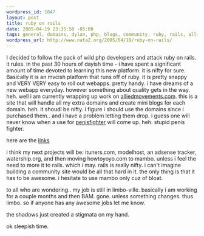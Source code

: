 ```yaml
--- 
wordpress_id: 1047
layout: post
title: ruby on rails
date: 2005-04-19 23:35:58 -05:00
tags: general, domains, dylan, php, blogs, community, ruby, rails, alliedmovements, stigmata
wordpress_url: http://www.nata2.org/2005/04/19/ruby-on-rails/
---
```

I decided to follow the pack of wild php developers and attack ruby on rails. it rules. in the past 30 hours of dayish time - i have spent a significant amount of time devoted to learning this new platform. it is nifty for sure. Basically it is an mvcish platform that runs off of ruby. it is pretty snappy and VERY VERY easy to roll out webapps. pretty handy. i have dreams of a new webapp everyday. however something about quality gets in the way. heh. well i am currently wrapping up work on <a href="http://www.alliedmovements.com">alliedmovements.com</a>. this is a site that will handle all my extra domains and create mini blogs for each domain. heh. it shoudl be nifty. i figure i should use the domains since i purchased them.. and i have a problem letting them drop. i guess one will never know when a use for <a href="http://penisfighter.com">penisfighter</a> will come up. heh. stupid penis fighter. 

here are the <a href="http://del.icio.us/nata2/ruby">links</a>

i think my next projects will be: ituners.com, modelhost, an adsense tracker, watership.org, and then moving howtoyoyo.com to mambo. unless i feel the need to more it to rails. which i may. rails is really nifty. i can't imagine building a community site would be all that hard in it. the only thing is that it has to be awesome. i hesitate to use mambo only cuz of bloat. 

to all who are wondering.. my job is still in limbo-ville. basically i am working for a couple months and then BAM. gone. unless something changes. thus limbo. so if anyone has any awesome jobs let me know. 

the shadows just created a stigmata on my hand. 

ok sleepish time.
